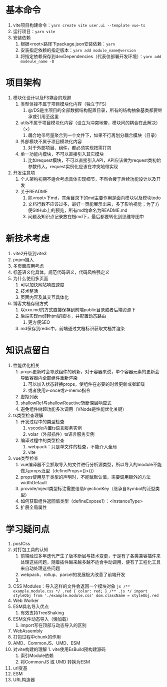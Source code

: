 # 基本命令
  1. vite项目构建命令：```yarn create vite user.ui --template vue-ts```
  2. 运行项目：```yarn vite```
  3. 安装依赖
     1. 根据\<root\>路径下package.json安装依赖：```yarn```
     2. 安装指定依赖的指定版本：```yarn add module_name@version```
     3. 将指定依赖保存到devDependencies（代表仅部署开发环境）：```yarn add modeule_name -D```

# 项目架构
  1. 模块化设计以及FS耦合的规避
     1. 类型体操不属于项目模块化内容（独立于FS）
        1. @/DS是主项目的全部数据结构配置目录，所有的结构抽象基类都要继承或引用至这里
     2. utils不属于项目模块化内容（设立为冲突地带，模块间的耦合在此解决）（×）
        1. 耦合地带尽量聚合到一个文件下，如果不行再划分耦合模块（目录）
     3. 外部模块不属于项目模块化内容
        1. 对于外部项目、组件，都必须实现按需打包
     4. 单一功能内模块，不可以直接引入其它模块
        1. 比如request模块，不可以直接引入API，API应该做为request类初始参数传入，request实例化应该在冲突地带实现
  2. 开发注意项
     1. 个人架构初期不适合考虑具体实现细节，不然会疲于后续功能设计以及开发
     2. 关于README
        1. 除\<root\>下md，其余目录下的md主要作用是面向模块以及模块todo
        2. 文档行数不应该过多，最好一页能展示出来，多了影响视觉；为了方便GitHub上的预览，所有md均命名为README.md
        3. 问题及知识点记录放在根md下，最后都要转化到思维导图中

# 新技术考虑
  1. vite2升级到vite3
  2. pnpm摄入
  3. 多页面应用考虑
  4. 标签语义化具体，规范代码语义，代码风格强定义
  5. 为什么使用多页面
     1. 可以加快网站响应速度
     2. 技术整活
     3. 页面内容及其交互具体化
  6. 博客文档存储方式
     1. 以xxx.md的方式直接保存到前端public目录或者后端资源下
     2. 后端实现md转html的脚本，并配置动态路由
        1. 更方便SEO
     3. md保存到redis中，前端通过文档标识获取文档并渲染

# 知识点留白
  1. 性能优化相关
     1. props更新时会导致组件的刷新，对于容器来说，单个容器元素的更新会导致容器内全部组件重新渲染
        1. 可以加入状态转换props，使组件在必要的时候更新或者卸载
        2. 或者使用v-once或v-memo指令
     2. 虚拟列表
     3. shallowRef与shallowReactive斩断深层响应式
     4. 避免组件树超功能多次调用（VNode是性能优化关键）
  3. ts类型检查理解
     1. 开发过程中的类型检查
        1. vscode内置ts语言服务实例
        2. volar（外部插件）ts语言服务实例
     2. 编译过程中的类型检查
        1. webpack：只是单文件的检查，不能介入全局
        2. vite
  4. vue类型检查
     1. vue编译器不会抓取导入的文件进行分析源类型，所以导入的module不能做为props泛型（defineProps<{}>()）
     2. props使用基于类型的声明时，不能赋默认值，需要调用额外的方法widthDefault
     3. provide/inject类型标注需要借助InjectionKey（继承自Symbol的泛型类型）
     4. 如何获取组件返回值类型（defineExpose1）：<InstanceType<typeof Component>>
     5. 扩展全局属性

# 学习疑问点
  1. postCss
  2. 对打包工具的认知
     1. 前端经过多年迭代产生了版本断层与技术变更，于是有了各类兼容插件来处理这些问题，随着插件越来越多越不适合手动调用，便有了工程化工具来自动处理这些问题
     2. webpack、rollup、parcel的发展极大改善了前端开发
     3. 
  3. CSS Modules：导入这样的文件会返回一个模块对象
    ```js
      /** example.module.css */
      .red {
        color: red;
      }
      /** .js */
      import styleObj from './example.module.css'
      dom.className = styleObj.red
    ```
  4. Web Worker
  5. ESM具名导入优点
     1. 有效支持TreeShaking
  6. ESM文件动态导入（懒加载）
     1. import写在顶部与动态导入的区别
  7. WebAssembly
  8. 打包过程中chunk的作用
  9. AMD、CommonJS、UMD、ESM
  10. 对vite构建的理解
     1. vite使用EsBuild预构建源码
        1. 索引Module依赖
        2. 将CommonJS 或 UMD 转换为ESM
  11. url变基
  12. ESM
  13. URL构造器
